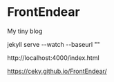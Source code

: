 # FrontEndear
My tiny blog 

jekyll serve --watch --baseurl ""

http://localhost:4000/index.html

https://ceky.github.io/FrontEndear/